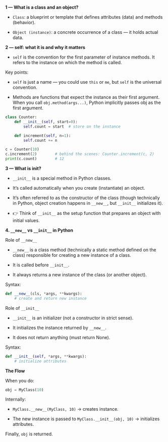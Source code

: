 **1 — What is a class and an object?**

- `Class`: a blueprint or template that defines attributes (data) and methods (behavior).

- `Object (instance)`: a concrete occurrence of a class — it holds actual data.

**2 — self: what it is and why it matters**

- `self` is the convention for the first parameter of instance methods. It refers to the instance on which the method is called.

Key points:

- `self` is just a name — you could use `this` or `me`, but `self` is the universal convention.

- Methods are functions that expect the instance as their first argument. When you call `obj.method(args...)`, Python implicitly passes obj as the first argument.
```python
class Counter:
    def __init__(self, start=0):
        self.count = start  # store on the instance

    def increment(self, n=1):
        self.count += n

c = Counter(10)
c.increment(2)        # behind the scenes: Counter.increment(c, 2)
print(c.count)        # 12
```

**3 — What is __init__?**

- `__init__` is a special method in Python classes.

- It’s called automatically when you create (instantiate) an object.

- It’s often referred to as the constructor of the class (though technically in Python, object creation happens in `__new__`, but `__init__` initializes it).

- 👉 Think of `__init__` as the setup function that prepares an object with initial values.

**4. `__new__` vs `__init__` in Python**

Role of `__new__`

- `__new__` is a class method (technically a static method defined on the class) responsible for creating a new instance of a class.

- It is called before `__init__`.

- It always returns a new instance of the class (or another object).

Syntax:
```python
def __new__(cls, *args, **kwargs):
    # create and return new instance
```

Role of `__init__`

- `__init__` is an initializer (not a constructor in strict sense).

- It initializes the instance returned by `__new__`.

- It does not return anything (must return None).

Syntax:
```python
def __init__(self, *args, **kwargs):
    # initialize attributes
```
**The Flow**

When you do:
```python
obj = MyClass(10)
```
Internally:

- `MyClass.__new__(MyClass, 10)` → creates instance.

- The new instance is passed to `MyClass.__init__(obj, 10)` → initializes attributes.

Finally, `obj` is returned.
